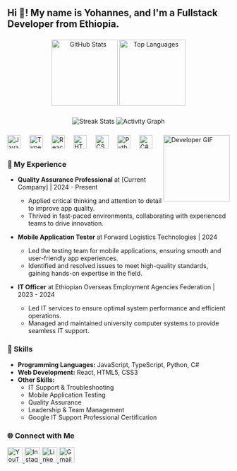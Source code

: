 <h2 align="left">Hi 👋! My name is Yohannes, and I'm a Fullstack Developer from Ethiopia.</h2>

###

<div align="center">
  <!-- Dynamic GitHub Stats -->
  <img src="https://github-readme-stats.vercel.app/api?username=sthtsay&show_icons=true&include_all_commits=true&count_private=true&theme=dracula" height="150" alt="GitHub Stats" />
  
  <!-- Dynamic Top Languages -->
  <img src="https://github-readme-stats.vercel.app/api/top-langs?username=sthtsay&layout=compact&langs_count=8&theme=dracula" height="150" alt="Top Languages" />
</div>

###

<div align="center">
  <!-- Dynamic Streak Stats -->
  <img src="https://github-readme-streak-stats.herokuapp.com?user=sthtsay&theme=dracula&hide_border=true" alt="Streak Stats" />
  
  <!-- Dynamic Commit Graph -->
  <img src="https://github-readme-activity-graph.vercel.app/graph?username=sthtsay&theme=dracula" alt="Activity Graph" />
</div>

###

<img align="right" height="150" src="https://i.imgflip.com/65efzo.gif" alt="Developer GIF" />

###

<div align="left">
  <img src="https://cdn.jsdelivr.net/gh/devicons/devicon/icons/javascript/javascript-original.svg" height="30" alt="JavaScript logo" />
  <img width="12" />
  <img src="https://cdn.jsdelivr.net/gh/devicons/devicon/icons/typescript/typescript-original.svg" height="30" alt="TypeScript logo" />
  <img width="12" />
  <img src="https://cdn.jsdelivr.net/gh/devicons/devicon/icons/react/react-original.svg" height="30" alt="React logo" />
  <img width="12" />
  <img src="https://cdn.jsdelivr.net/gh/devicons/devicon/icons/html5/html5-original.svg" height="30" alt="HTML5 logo" />
  <img width="12" />
  <img src="https://cdn.jsdelivr.net/gh/devicons/devicon/icons/css3/css3-original.svg" height="30" alt="CSS3 logo" />
  <img width="12" />
  <img src="https://cdn.jsdelivr.net/gh/devicons/devicon/icons/python/python-original.svg" height="30" alt="Python logo" />
  <img width="12" />
  <img src="https://cdn.jsdelivr.net/gh/devicons/devicon/icons/csharp/csharp-original.svg" height="30" alt="C# logo" />
</div>

###

<h3 align="left">💼 My Experience</h3>

- **Quality Assurance Professional** at [Current Company] | 2024 - Present  
  - Applied critical thinking and attention to detail to improve app quality.  
  - Thrived in fast-paced environments, collaborating with experienced teams to drive innovation.

- **Mobile Application Tester** at Forward Logistics Technologies | 2024  
  - Led the testing team for mobile applications, ensuring smooth and user-friendly app experiences.  
  - Identified and resolved issues to meet high-quality standards, gaining hands-on expertise in the field.

- **IT Officer** at Ethiopian Overseas Employment Agencies Federation | 2023 - 2024  
  - Led IT services to ensure optimal system performance and efficient operations.  
  - Managed and maintained university computer systems to provide seamless IT support.

###

<h3 align="left">🔧 Skills</h3>

- **Programming Languages:** JavaScript, TypeScript, Python, C#  
- **Web Development:** React, HTML5, CSS3  
- **Other Skills:**  
  - IT Support & Troubleshooting  
  - Mobile Application Testing  
  - Quality Assurance  
  - Leadership & Team Management  
  - Google IT Support Professional Certification  

###

<h3 align="left">🌐 Connect with Me</h3>

<div align="left">
  <a href="https://www.youtube.com/your-channel" target="_blank">
    <img src="https://img.shields.io/static/v1?message=YouTube&logo=youtube&label=&color=FF0000&logoColor=white&labelColor=&style=for-the-badge" height="35" alt="YouTube logo" />
  </a>
  <a href="https://www.instagram.com/john_mesfn" target="_blank">
    <img src="https://img.shields.io/static/v1?message=Instagram&logo=instagram&label=&color=E4405F&logoColor=white&labelColor=&style=for-the-badge" height="35" alt="Instagram logo" />
  </a>
  <a href="https://www.linkedin.com/in/yohannesmesfin" target="_blank">
    <img src="https://img.shields.io/static/v1?message=LinkedIn&logo=linkedin&label=&color=0077B5&logoColor=white&labelColor=&style=for-the-badge" height="35" alt="LinkedIn logo" />
  </a>
  <a href="mailto:mesfiny711@gmail.com" target="_blank">
    <img src="https://img.shields.io/static/v1?message=Gmail&logo=gmail&label=&color=D14836&logoColor=white&labelColor=&style=for-the-badge" height="35" alt="Gmail logo" />
  </a>
</div>

###

<br clear="both">
